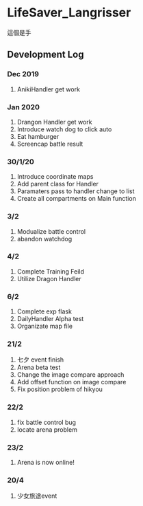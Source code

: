 # LifeSaver_Langrisser

這個是手

## Development Log

### Dec 2019
1. AnikiHandler get work

### Jan 2020
1. Drangon Handler get work
2. Introduce watch dog to click auto
3. Eat hamburger
4. Screencap battle result

### 30/1/20
1. Introduce coordinate maps
2. Add parent class for Handler
3. Paramaters pass to handler change to list
4. Create all compartments on Main function

### 3/2
1. Modualize battle control
2. abandon watchdog 

### 4/2
1. Complete Training Feild
2. Utilize Dragon Handler

### 6/2
1. Complete exp flask
2. DailyHandler Alpha test
3. Organizate map file

### 21/2
1. 七夕 event finish
2. Arena beta test
3. Change the image compare approach
4. Add offset function on image compare
5. Fix position problem of hikyou

### 22/2
1. fix battle control bug
2. locate arena problem

### 23/2
1. Arena is now online!

### 20/4
1. 少女旅途event